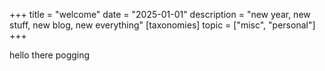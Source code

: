 +++
title = "welcome"
date = "2025-01-01"
description = "new year, new stuff, new blog, new everything"
[taxonomies]
topic = ["misc", "personal"]
+++

hello there pogging
